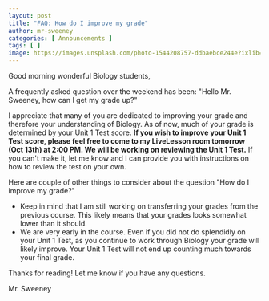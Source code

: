 ```yaml
---
layout: post
title: "FAQ: How do I improve my grade"
author: mr-sweeney
categories: [ Announcements ]
tags: [ ]
image: https://images.unsplash.com/photo-1544208757-ddbaebce244e?ixlib=rb-1.2.1&ixid=eyJhcHBfaWQiOjEyMDd9&auto=format&fit=crop&w=375&q=80
---
```


Good morning wonderful Biology students,

A frequently asked question over the weekend has been: "Hello Mr. Sweeney, how can I get my grade up?"

I appreciate that many of you are dedicated to improving your grade and therefore your understanding of Biology. As of now, much of your grade is determined by your Unit 1 Test score. **If you wish to improve your Unit 1 Test score, please feel free to come to my LiveLesson room tomorrow (Oct 13th) at 2:00 PM. We will be working on reviewing the Unit 1 Test.** If you can't make it, let me know and I can provide you with instructions on how to review the test on your own.

Here are couple of other things to consider about the question "How do I improve my grade?"

- Keep in mind that I am still working on transferring your grades from the previous course. This likely means that your grades looks somewhat lower than it should.
- We are very early in the course. Even if you did not do splendidly on your Unit 1 Test, as you continue to work through Biology your grade will likely improve. Your Unit 1 Test will not end up counting much towards your final grade.

Thanks for reading! Let me know if you have any questions.

Mr. Sweeney
